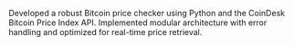 Developed a robust Bitcoin price checker using Python and the CoinDesk Bitcoin Price Index API.
Implemented modular architecture with error handling and optimized for real-time price retrieval.
